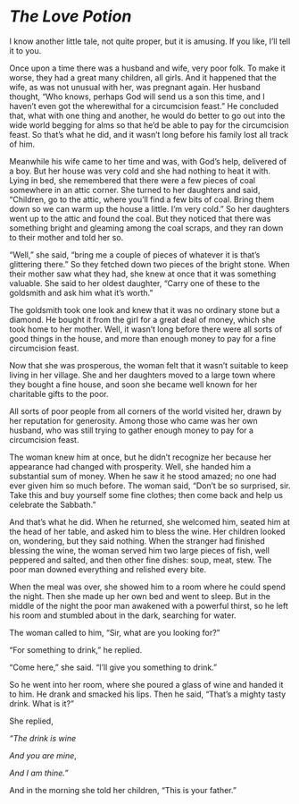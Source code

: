 # ***The Love Potion***



I know another little tale, not quite proper, but it is amusing. If you like, I’ll tell it to you.

Once upon a time there was a husband and wife, very poor folk. To make it worse, they had a great many children, all girls. And it happened that the wife, as was not unusual with her, was pregnant again. Her husband thought, “Who knows, perhaps God will send us a son this time, and I haven’t even got the wherewithal for a circumcision feast.” He concluded that, what with one thing and another, he would do better to go out into the wide world begging for alms so that he’d be able to pay for the circumcision feast. So that’s what he did, and it wasn’t long before his family lost all track of him.

Meanwhile his wife came to her time and was, with God’s help, delivered of a boy. But her house was very cold and she had nothing to heat it with. Lying in bed, she remembered that there were a few pieces of coal somewhere in an attic corner. She turned to her daughters and said, “Children, go to the attic, where you’ll find a few bits of coal. Bring them down so we can warm up the house a little. I’m very cold.” So her daughters went up to the attic and found the coal. But they noticed that there was something bright and gleaming among the coal scraps, and they ran down to their mother and told her so.

“Well,” she said, “bring me a couple of pieces of whatever it is that’s glittering there.” So they fetched down two pieces of the bright stone. When their mother saw what they had, she knew at once that it was something valuable. She said to her oldest daughter, “Carry one of these to the goldsmith and ask him what it’s worth.”

The goldsmith took one look and knew that it was no ordinary stone but a diamond. He bought it from the girl for a great deal of money, which she took home to her mother. Well, it wasn’t long before there were all sorts of good things in the house, and more than enough money to pay for a fine circumcision feast.

Now that she was prosperous, the woman felt that it wasn’t suitable to keep living in her village. She and her daughters moved to a large town where they bought a fine house, and soon she became well known for her charitable gifts to the poor.

All sorts of poor people from all corners of the world visited her, drawn by her reputation for generosity. Among those who came was her own husband, who was still trying to gather enough money to pay for a circumcision feast.

The woman knew him at once, but he didn’t recognize her because her appearance had changed with prosperity. Well, she handed him a substantial sum of money. When he saw it he stood amazed; no one had ever given him so much before. The woman said, “Don’t be so surprised, sir. Take this and buy yourself some fine clothes; then come back and help us celebrate the Sabbath.”

And that’s what he did. When he returned, she welcomed him, seated him at the head of her table, and asked him to bless the wine. Her children looked on, wondering, but they said nothing. When the stranger had finished blessing the wine, the woman served him two large pieces of fish, well peppered and salted, and then other fine dishes: soup, meat, stew. The poor man downed everything and relished every bite.

When the meal was over, she showed him to a room where he could spend the night. Then she made up her own bed and went to sleep. But in the middle of the night the poor man awakened with a powerful thirst, so he left his room and stumbled about in the dark, searching for water.

The woman called to him, “Sir, what are you looking for?”

“For something to drink,” he replied.

“Come here,” she said. “I’ll give you something to drink.”

So he went into her room, where she poured a glass of wine and handed it to him. He drank and smacked his lips. Then he said, “That’s a mighty tasty drink. What is it?”

She replied,


*“The drink is wine*

*And you are mine*,

*And I am thine.”*


And in the morning she told her children, “This is your father.”